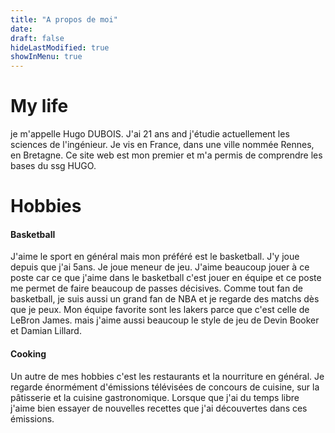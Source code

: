 ```yaml
---
title: "A propos de moi"
date:
draft: false
hideLastModified: true
showInMenu: true
---
```


# My life
je m'appelle Hugo DUBOIS. J'ai 21 ans and j'étudie actuellement les sciences de l'ingénieur.
Je vis en France, dans une ville nommée Rennes, en Bretagne.
Ce site web est mon premier et m'a permis de comprendre les bases du ssg HUGO.   

# Hobbies

#### Basketball

J'aime le sport en général mais mon préféré est le basketball.
J'y joue depuis que j'ai 5ans.
Je joue meneur de jeu. J'aime beaucoup jouer à ce poste car ce que j'aime dans le basketball c'est jouer en équipe et ce poste me permet de faire beaucoup de passes décisives.
Comme tout fan de basketball, je suis aussi un grand fan de NBA et je regarde des matchs dès que je peux.
Mon équipe favorite sont les lakers parce que c'est celle de LeBron James. mais j'aime aussi beaucoup le style de jeu de Devin Booker et Damian Lillard.  

#### Cooking

Un autre de mes hobbies c'est les restaurants et la nourriture en général. Je regarde énormément d'émissions télévisées de concours de cuisine, sur la pâtisserie et la cuisine gastronomique. Lorsque que j'ai du temps libre j'aime bien essayer de nouvelles recettes que j'ai découvertes dans ces émissions.

